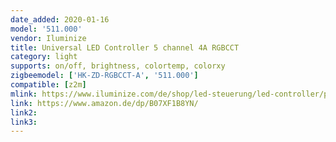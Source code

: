 ```yaml
---
date_added: 2020-01-16
model: '511.000'
vendor: Iluminize
title: Universal LED Controller 5 channel 4A RGBCCT 
category: light
supports: on/off, brightness, colortemp, colorxy
zigbeemodel: ['HK-ZD-RGBCCT-A', '511.000']
compatible: [z2m]
mlink: https://www.iluminize.com/de/shop/led-steuerung/led-controller/product/596-511-000-zigbee-controller-4a.html
link: https://www.amazon.de/dp/B07XF1B8YN/
link2: 
link3: 
---
```



